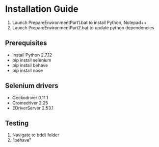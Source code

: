 # Installation Guide
1. Launch PrepareEnvironmentPart1.bat to install Python, Notepad++
2. Launch PrepareEnvironmentPart2.bat to update python dependencies

Prerequisites
------------
* Install Python 2.7.12
* pip install selenium
* pip install behave
* pip install nose

Selenium drivers
------------
* Geckodriver 0.11.1
* Cromedriver 2.25
* EDriverServer 2.53.1

Testing
------------
1. Navigate to bdd\ folder
2. "behave"
